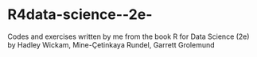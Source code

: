# R4data-science--2e-
Codes and exercises written by me from the book R for Data Science (2e) by Hadley Wickam, Mine-Çetinkaya Rundel, Garrett Grolemund
